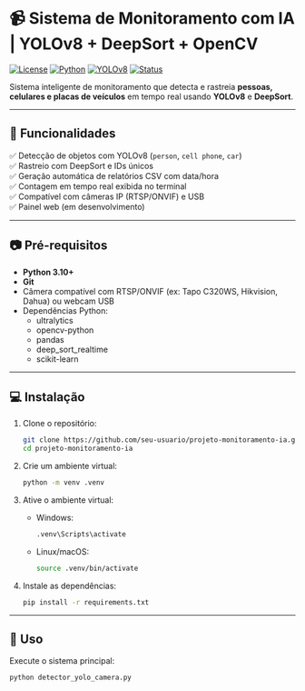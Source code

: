 # 📹 Sistema de Monitoramento com IA | YOLOv8 + DeepSort + OpenCV

[![License](https://img.shields.io/badge/license-MIT-green.svg)](LICENSE)
[![Python](https://img.shields.io/badge/python-3.10%2B-blue.svg)](https://www.python.org/)
[![YOLOv8](https://img.shields.io/badge/YOLOv8-✅-orange.svg)](https://github.com/ultralytics/ultralytics)
[![Status](https://img.shields.io/badge/status-Em%20Desenvolvimento-yellow)]()

Sistema inteligente de monitoramento que detecta e rastreia **pessoas, celulares e placas de veículos** em tempo real usando **YOLOv8** e **DeepSort**.  

---

## 🚀 Funcionalidades

✅ Detecção de objetos com YOLOv8 (`person`, `cell phone`, `car`)  
✅ Rastreio com DeepSort e IDs únicos  
✅ Geração automática de relatórios CSV com data/hora  
✅ Contagem em tempo real exibida no terminal  
✅ Compatível com câmeras IP (RTSP/ONVIF) e USB  
✅ Painel web (em desenvolvimento)  


---

## 📷 Pré-requisitos

- **Python 3.10+**
- **Git**
- Câmera compatível com RTSP/ONVIF (ex: Tapo C320WS, Hikvision, Dahua) ou webcam USB
- Dependências Python:
  - ultralytics
  - opencv-python
  - pandas
  - deep_sort_realtime
  - scikit-learn

---

## 💻 Instalação

1. Clone o repositório:
    ```bash
    git clone https://github.com/seu-usuario/projeto-monitoramento-ia.git
    cd projeto-monitoramento-ia
    ```

2. Crie um ambiente virtual:
    ```bash
    python -m venv .venv
    ```

3. Ative o ambiente virtual:
    - Windows:
        ```bash
        .venv\Scripts\activate
        ```
    - Linux/macOS:
        ```bash
        source .venv/bin/activate
        ```

4. Instale as dependências:
    ```bash
    pip install -r requirements.txt
    ```

---

## 🚦 Uso

Execute o sistema principal:

```bash
python detector_yolo_camera.py
